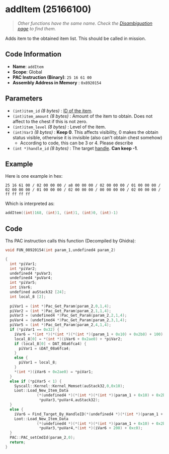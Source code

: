# addItem (25166100)

> *Other functions have the same name. Check the [Disambiguation page](./addItem.md) to find them.*

Adds item to the obtained item list. This should be called in mission.

## Code Information

- **Name**: `addItem`
- **Scope**: Global
- **PAC Instruction (Binary)**: `25 16 61 00`
- **Assembly Address in Memory** : `0x8920154`

## Parameters

- `(int)item_id` *(8 bytes)* : [ID of the item](./guide/reference-table.md#item-id--weaponparam-id-indexes).
- `(int)item_amount` *(8 bytes)* : Amount of the item to obtain. Does not affect to the chest if this is not zero.
- `(int)item_level` *(8 bytes)* : Level of the item.
- `(int)Var3` *(8 bytes)* : **Keep 0**. This affects visibility, 0 makes the obtain status visible, otherwise it is invisible (also can't obtain chest somehow)
   - According to code, this can be 3 or 4. Please describe
- `(int *)handle_id` *(8 bytes)* : The target [handle](./guide/how-to-get-a-handle.md). **Can keep -1**.

## Example

Here is one example in hex:

```25 16 61 00 / 02 00 00 00 / a8 00 00 00 / 02 00 00 00 / 01 00 00 00 / 02 00 00 00 / 01 00 00 00 / 02 00 00 00 / 00 00 00 00 / 02 00 00 00 / ff ff ff ff```

Which is interpreted as:

```c
addItem((int)168, (int)1, (int)1, (int)0, (int)-1)
```

## Code

Ths PAC instruction calls this function (Decompiled by Ghidra):

```c
void FUN_08920154(int param_1,undefined4 param_2)

{
  int *piVar1;
  int *piVar2;
  undefined4 *puVar3;
  undefined4 *puVar4;
  int *piVar5;
  int iVar6;
  undefined auStack32 [24];
  int local_8 [2];
  
  piVar1 = (int *)Pac_Get_Param(param_2,0,1,4);
  piVar2 = (int *)Pac_Get_Param(param_2,1,1,4);
  puVar3 = (undefined4 *)Pac_Get_Param(param_2,2,1,4);
  puVar4 = (undefined4 *)Pac_Get_Param(param_2,3,1,4);
  piVar5 = (int *)Pac_Get_Param(param_2,4,1,4);
  if (*piVar1 == 0x32) {
    iVar6 = *(int *)(*(int *)(*(int *)(param_1 + 0x10) + 0x2b8) + 100);
    local_8[0] = *(int *)(iVar6 + 0x2ae0) + *piVar2;
    if (local_8[0] < DAT_08a6fca4) {
      piVar1 = &DAT_08a6fca4;
    }
    else {
      piVar1 = local_8;
    }
    *(int *)(iVar6 + 0x2ae0) = *piVar1;
  }
  else if (*piVar5 < 1) {
    Syscall::Kernel::Kernel_Memset(auStack32,0,0x10);
    Loot::Load_New_Item_Data
              (*(undefined4 *)(*(int *)(*(int *)(param_1 + 0x10) + 0x2b8) + 100),*piVar1,*piVar2,
               *puVar3,*puVar4,auStack32);
  }
  else {
    iVar6 = Find_Target_By_HandleID(*(undefined4 *)(*(int *)(param_1 + 0x10) + 0xe8),*piVar5,1);
    Loot::Load_New_Item_Data
              (*(undefined4 *)(*(int *)(*(int *)(param_1 + 0x10) + 0x2b8) + 100),*piVar1,*piVar2,
               *puVar3,*puVar4,*(int *)(iVar6 + 200) + 0xc0);
  }
  PAC::PAC_setCmdId(param_2,0);
  return;
}
```

